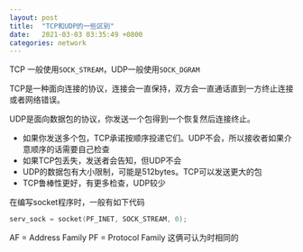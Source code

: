```yaml
---
layout: post
title:  "TCP和UDP的一些区别"
date:   2021-03-03 03:35:49 +0800
categories: network
---
```


TCP 一般使用`SOCK_STREAM`，UDP一般使用`SOCK_DGRAM`

TCP是一种面向连接的协议，连接会一直保持，双方会一直通话直到一方终止连接或者网络错误。

UDP是面向数据包的协议，你发送一个包得到一个恢复然后连接终止。

- 如果你发送多个包，TCP承诺按顺序投递它们。UDP不会，所以接收者如果介意顺序的话需要自己检查
 - 如果TCP包丢失，发送者会告知，但UDP不会
 - UDP的数据包有大小限制，可能是512bytes。TCP可以发送更大的包
 - TCP鲁棒性更好，有更多检查，UDP较少


在编写socket程序时，一般有如下代码
```c++
serv_sock = socket(PF_INET, SOCK_STREAM, 0);
```
AF = Address Family
PF = Protocol Family
这俩可认为时相同的
